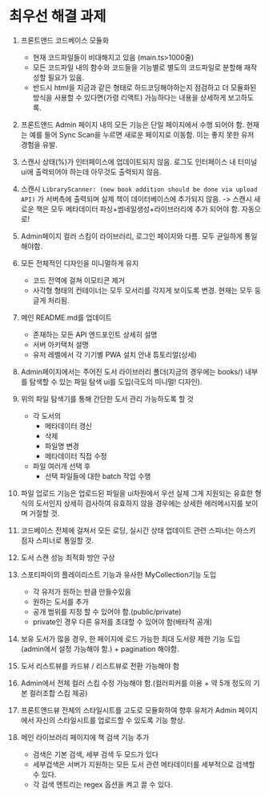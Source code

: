 # 최우선 해결 과제

1. 프론트앤드 코드베이스 모듈화
    - 현재 코드파일들이 비대해지고 있음 (main.ts>1000줄)
    - 모든 코드파일 내의 함수와 코드들을 기능별로 별도의 코드파일로 분할해 재작성할 필요가 있음.
    - 반드시 html을 지금과 같은 형태로 하드코딩해야하는지 점검하고 더 모듈화된 방식을 사용할 수 있다면(가령 리액트) 가능하다는 내용을 상세하게 보고하도록.

2. 프론트앤드 Admin 페이지 내의 모든 기능은 단일 페이지에서 수행 되어야 함. 현재는 예를 들어 Sync Scan을 누르면 새로운 페이지로 이동함. 이는 좋지 못한 유저 경험을 유발.
3. 스캔시 상태(%)가 인터페이스에 업데이트되지 않음. 로그도 인터페이스 내 터미널 ui에 출력되어야 하는데 아무것도 출력되지 않음.
4. 스캔시 `LibraryScanner: (new book addition should be done via upload API)` 가 서버측에 출력되며 실제 책이 데이터베이스에 추가되지 않음. -> 스캔시 새로운 책은 모두 메타데이터 파싱+썸네일생성+라이브러리에 추가 되어야 함. 자동으로!
5. Admin페이지 컬러 스킴이 라이브러리, 로그인 페이지와 다름. 모두 균일하게 통일해야함.
6. 모든 전체적인 디자인을 미니멀하게 유지
    - 코드 전역에 걸쳐 이모티콘 제거
    - 사각형 형태의 컨테이너는 모두 모서리를 각지게 보이도록 변경. 현재는 모두 둥글게 처리됨.
7. 메인 README.md를 업데이트
    - 존재하는 모든 API 엔드포인트 상세히 설명
    - 서버 아키택처 설명
    - 유저 레벨에서 각 기기별 PWA 설치 안내 튜토리얼(상세)
8. Admin페이지에서는 주어진 도서 라이브러리 폴더(지금의 경우에는 books/) 내부를 탐색할 수 있는 파일 탐색 ui를 도입(극도의 미니멀! 디자인).
9. 위의 파일 탐색기를 통해 간단한 도서 관리 가능하도록 할 것
    - 각 도서의
        - 메타데이터 갱신
        - 삭제
        - 파일명 변경
        - 메타데이터 직접 수정
    - 파일 여러개 선택 후
        - 선택 파일들에 대한 batch 작업 수행
10. 파일 업로드 기능은 업로드된 파일을 ui차원에서 우선 실제 그게 지원되는 유효한 형식의 도서인지 상세히 검사하여 유효하지 않을 경우에는 상세한 에러메시지를 보이며 거절할 것.
11. 코드베이스 전체에 걸쳐서 모든 로딩, 실시간 상태 업데이트 관련 스피너는 아스키 점자 스피너로 통일할 것.
12. 도서 스캔 성능 최적화 방안 구상
13. 스포티파이의 플레이리스트 기능과 유사한 MyCollection기능 도입
    - 각 유저가 원하는 만큼 만들수있음
    - 원하는 도서를 추가
    - 공개 범위를 지정 할 수 있어야 함.(public/private)
    - private인 경우 다른 유저를 초대할 수 있어야 함(배타적 공개)
14. 보유 도서가 많을 경우, 한 페이지에 로드 가능한 최대 도서량 제한 기능 도입(admin에서 설정 가능해야 함.) + pagination 해야함.
15. 도서 리스트뷰를 카드뷰 / 리스트뷰로 전환 가능해야 함
16. Admin에서 전체 컬러 스킴 수정 가능해야 함.(컬러피커를 이용 + 약 5개 정도의 기본 컬러조합 스킴 제공)
17. 프론트앤드뷰 전체의 스타일시트를 고도로 모듈화하여 향후 유저가 Admin 페이지에서 자신의 스타일시트를 업로드할 수 있도록 기능 향상.
18. 메인 라이브러리 페이지에 책 검색 기능 추가
    - 검색은 기본 검색, 세부 검색 두 모드가 있다
    - 세부겁색은 서버가 지원하는 모든 도서 관련 메타데이터를 세부적으로 검색할 수 있다.
    - 각 검색 엔트리는 regex 옵션을 켜고 끌 수 있다. 